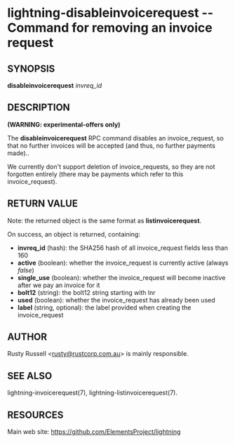 lightning-disableinvoicerequest -- Command for removing an invoice request
==========================================================================

SYNOPSIS
--------

**disableinvoicerequest** *invreq\_id*

DESCRIPTION
-----------

**(WARNING: experimental-offers only)**

The **disableinvoicerequest** RPC command disables an
invoice\_request, so that no further invoices will be accepted (and
thus, no further payments made)..

We currently don't support deletion of invoice\_requests, so they are
not forgotten entirely (there may be payments which refer to this
invoice\_request).


RETURN VALUE
------------

Note: the returned object is the same format as **listinvoicerequest**.

[comment]: # (GENERATE-FROM-SCHEMA-START)
On success, an object is returned, containing:

- **invreq\_id** (hash): the SHA256 hash of all invoice\_request fields less than 160
- **active** (boolean): whether the invoice\_request is currently active (always *false*)
- **single\_use** (boolean): whether the invoice\_request will become inactive after we pay an invoice for it
- **bolt12** (string): the bolt12 string starting with lnr
- **used** (boolean): whether the invoice\_request has already been used
- **label** (string, optional): the label provided when creating the invoice\_request

[comment]: # (GENERATE-FROM-SCHEMA-END)

AUTHOR
------

Rusty Russell <<rusty@rustcorp.com.au>> is mainly responsible.

SEE ALSO
--------

lightning-invoicerequest(7), lightning-listinvoicerequest(7).

RESOURCES
---------

Main web site: <https://github.com/ElementsProject/lightning>

[comment]: # ( SHA256STAMP:a862f4bfdcef7db2b7e331ea64f5d79cbdf7553ea5bfd49775a675b21dc7004c)
